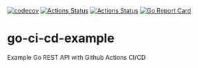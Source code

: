 [![codecov](https://codecov.io/gh/dannysievers/go-github-actions/branch/master/graph/badge.svg)](https://codecov.io/gh/dannysievers/go-github-actions)
[![Actions Status](https://github.com/dannysievers/go-github-actions/workflows/Lint%2C%20Test%2C%20and%20Build/badge.svg)](https://github.com/dannysievers/go-github-actions/actions)
[![Actions Status](https://github.com/dannysievers/go-github-actions/workflows/Release/badge.svg)](https://github.com/dannysievers/go-github-actions/actions)
[![Go Report Card](https://goreportcard.com/badge/dannysievers/go-github-actions)](https://goreportcard.com/report/dannysievers/go-github-actions)
# go-ci-cd-example
Example Go REST API with Github Actions CI/CD
